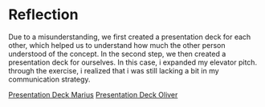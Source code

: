 # Reflection
Due to a misunderstanding, we first created a presentation deck for each other, which helped us to understand how much the other person understood of the concept. In the second step, we then created a presentation deck for ourselves. In this case, i expanded my elevator pitch. through the exercise, i realized that i was still lacking a bit in my communication strategy.

[Presentation Deck Marius](https://drive.google.com/file/d/1I7w8Ph6LrbOLPzE9vlCkXm6V0wJs7l59/view?usp=sharing)
[Presentation Deck Oliver](https://drive.google.com/file/d/1e2hBHc2YVaXToXHcKEIAzWRThqTxvOZZ/view?usp=sharing)
